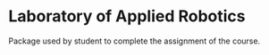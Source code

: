 # Laboratory of Applied Robotics
Package used by student to complete the assignment of the course. 
